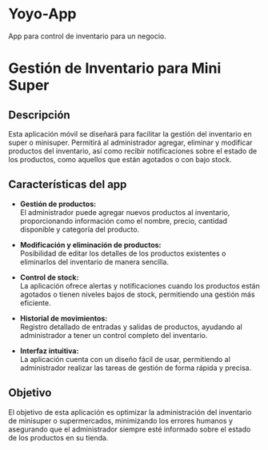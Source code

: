 # Yoyo-App
App para control de inventario para un negocio.


# Gestión de Inventario para Mini Super

## Descripción

Esta aplicación móvil se diseñará para facilitar la gestión del inventario en super o minisuper. Permitirá al administrador agregar, eliminar y modificar productos del inventario, así como recibir notificaciones sobre el estado de los productos, como aquellos que están agotados o con bajo stock.

## Características del app 

- **Gestión de productos:**  
  El administrador puede agregar nuevos productos al inventario, proporcionando información como el nombre, precio, cantidad disponible y categoría del producto.

- **Modificación y eliminación de productos:**  
  Posibilidad de editar los detalles de los productos existentes o eliminarlos del inventario de manera sencilla.

- **Control de stock:**  
  La aplicación ofrece alertas y notificaciones cuando los productos están agotados o tienen niveles bajos de stock, permitiendo una gestión más eficiente.

- **Historial de movimientos:**  
  Registro detallado de entradas y salidas de productos, ayudando al administrador a tener un control completo del inventario.

- **Interfaz intuitiva:**  
  La aplicación cuenta con un diseño fácil de usar, permitiendo al administrador realizar las tareas de gestión de forma rápida y precisa.

## Objetivo

El objetivo de esta aplicación es optimizar la administración del inventario de minisuper o supermercados, minimizando los errores humanos y asegurando que el administrador siempre esté informado sobre el estado de los productos en su tienda.



